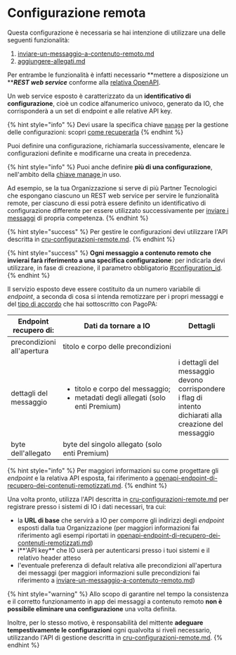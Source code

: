 # Configurazione remota

Questa configurazione è necessaria se hai intenzione di utilizzare una delle seguenti funzionalità:

1. [inviare-un-messaggio-a-contenuto-remoto.md](../funzionalita/inviare-un-messaggio/inviare-un-messaggio-a-contenuto-remoto.md "mention")
2. [aggiungere-allegati.md](../funzionalita/inviare-un-messaggio/aggiungere-allegati.md "mention")

Per entrambe le funzionalità è infatti necessario **mettere a disposizione un **_**REST web service**_ conforme alla [relativa OpenAPI](../api-e-specifiche/openapi-endpoint-di-recupero-dei-contenuti-remotizzati.md).

Un web service esposto è caratterizzato da un **identificativo di configurazione**, cioè un codice alfanumerico univoco, generato da IO, che corrisponderà a un set di endpoint e alle relative API key.

{% hint style="info" %}
Devi usare la specifica chiave [`manage`](../funzionalita/pubblicare-un-servizio/chiave-manage.md) per la gestione delle configurazioni: scopri [come recuperarla](../funzionalita/pubblicare-un-servizio/chiave-manage.md#recupera-la-chiave-manage)
{% endhint %}

Puoi definire una configurazione, richiamarla successivamente, elencare le configurazioni definite e modificarne una creata in precedenza.

{% hint style="info" %}
Puoi anche definire **più di una configurazione**, nell'ambito della [chiave manage ](../funzionalita/pubblicare-un-servizio/chiave-manage.md)in uso.

Ad esempio, se la tua Organizzazione si serve di più Partner Tecnologici che espongano ciascuno un REST web service per servire le funzionalità remote, per ciascuno di essi potrà essere definito un identificativo di configurazione differente per essere utilizzato successivamente per [inviare i messaggi](../api-e-specifiche/api-messaggi/submit-a-message-passing-the-user-fiscal\_code-in-the-request-body.md) di propria competenza.
{% endhint %}

{% hint style="success" %}
Per gestire le configurazioni devi utilizzare l'API descritta in [cru-configurazioni-remote.md](../api-e-specifiche/api-messaggi/cru-configurazioni-remote.md "mention").
{% endhint %}

{% hint style="success" %}
**Ogni messaggio a contenuto remoto che invierai farà riferimento a una specifica configurazione**: per indicarla devi utilizzare, in fase di creazione, il parametro obbligatorio [#configuration\_id](../api-e-specifiche/api-messaggi/submit-a-message-passing-the-user-fiscal\_code-in-the-request-body.md#configuration\_id "mention").
{% endhint %}

Il servizio esposto deve essere costituito da un numero variabile di _endpoint_, a seconda di cosa si intenda remotizzare per i propri messaggi e del [tipo di accordo](https://docs.pagopa.it/kb-enti-accordi/domande-frequenti/domande-e-risposte-sugli-accordi#quali-sono-le-formule-contrattuali-possibili-per-aderire-allapp-io) che hai sottoscritto con PagoPA:

<table><thead><tr><th>Endpoint recupero di:</th><th width="275">Dati da tornare a IO</th><th>Dettagli</th></tr></thead><tbody><tr><td>precondizioni all'apertura</td><td>titolo e corpo delle precondizioni</td><td></td></tr><tr><td>dettagli del messaggio</td><td><ul><li>titolo e corpo del messaggio;</li><li>metadati degli allegati (solo enti Premium)</li></ul></td><td>i dettagli del messaggio devono corrispondere i flag di intento dichiarati alla creazione del messaggio</td></tr><tr><td>byte dell'allegato</td><td>byte del singolo allegato (solo enti Premium)</td><td></td></tr></tbody></table>

{% hint style="info" %}
Per maggiori informazioni su come progettare gli _endpoint_ e la relativa API esposta, fai riferimento a [openapi-endpoint-di-recupero-dei-contenuti-remotizzati.md](../api-e-specifiche/openapi-endpoint-di-recupero-dei-contenuti-remotizzati.md "mention").
{% endhint %}

Una volta pronto, utilizza l'API descritta in [cru-configurazioni-remote.md](../api-e-specifiche/api-messaggi/cru-configurazioni-remote.md "mention") per registrare presso i sistemi di IO i dati necessari, tra cui:

* la **URL di base** che servirà a IO per comporre gli indirizzi degli _endpoint_ esposti dalla tua Organizzazione (per maggiori informazioni fai riferimento agli esempi riportati in [openapi-endpoint-di-recupero-dei-contenuti-remotizzati.md](../api-e-specifiche/openapi-endpoint-di-recupero-dei-contenuti-remotizzati.md "mention"))
* l**'API key** che IO userà per autenticarsi presso i tuoi sistemi e il relativo header atteso
* l'eventuale preferenza di default relativa alle precondizioni all'apertura dei messaggi (per maggiori informazioni sulle precondizioni fai riferimento a [inviare-un-messaggio-a-contenuto-remoto.md](../funzionalita/inviare-un-messaggio/inviare-un-messaggio-a-contenuto-remoto.md "mention"))

{% hint style="warning" %}
Allo scopo di garantire nel tempo la consistenza e il corretto funzionamento in app dei messaggi a contenuto remoto **non è possibile eliminare una configurazione** una volta definita.

Inoltre, per lo stesso motivo, è responsabilità del mittente **adeguare tempestivamente le configurazioni** ogni qualvolta si riveli necessario, utilizzando l'API di gestione descritta in [cru-configurazioni-remote.md](../api-e-specifiche/api-messaggi/cru-configurazioni-remote.md "mention").
{% endhint %}
